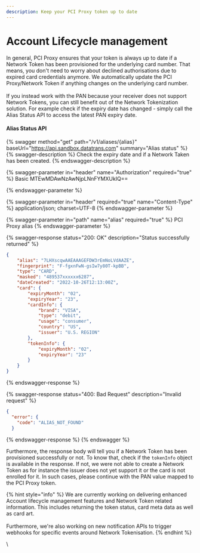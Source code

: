 ```yaml
---
description: Keep your PCI Proxy token up to date
---
```


# Account Lifecycle management

In general, PCI Proxy ensures that your token is always up to date if a Network Token has been provisioned for the underlying card number. That means, you don't need to worry about declined authorisations due to expired card credentials anymore. We automatically update the PCI Proxy/Network Token if anything changes on the underlying card number. \
\
If you instead work with the PAN because your receiver does not support Network Tokens, you can still benefit out of the Network Tokenization solution. For example check if the expiry date has changed - simply call the Alias Status API to access the latest PAN expiry date.&#x20;

#### Alias Status API

{% swagger method="get" path="/v1/aliases/{alias}" baseUrl="https://api.sandbox.datatrans.com" summary="Alias status" %}
{% swagger-description %}
Check the expiry date and if a Network Taken has been created. 
{% endswagger-description %}

{% swagger-parameter in="header" name="Authorization" required="true" %}
Basic MTEwMDAwNzAwNjpLNnFYMXUkIQ==


{% endswagger-parameter %}

{% swagger-parameter in="header" required="true" name="Content-Type" %}
application/json; charset=UTF-8
{% endswagger-parameter %}

{% swagger-parameter in="path" name="alias" required="true" %}
PCI Proxy alias
{% endswagger-parameter %}

{% swagger-response status="200: OK" description="Status successfully returned" %}
```json
{
    "alias": "7LHXscqwAAEAAAGEFDW3rEmNoLVdAAZE",
    "fingerprint": "F-fgxnFwN-gsIw7y80T-kpBB",
    "type": "CARD",
    "masked": "489537xxxxxx6287",
    "dateCreated": "2022-10-26T12:13:00Z",
    "card": {
        "expiryMonth": "02",
        "expiryYear": "23",
        "cardInfo": {
            "brand": "VISA",
            "type": "debit",
            "usage": "consumer",
            "country": "US",
            "issuer": "U.S. REGION"
        },
        "tokenInfo": {
            "expiryMonth": "02",
            "expiryYear": "23"
        }
    }
}
```
{% endswagger-response %}

{% swagger-response status="400: Bad Request" description="Invalid request" %}
```json
{
  "error": {
    "code": "ALIAS_NOT_FOUND"
  }
```
{% endswagger-response %}
{% endswagger %}

Furthermore, the response body will tell you if a Network Token has been provisioned successfully or not. To know that, check if the `tokenInfo` object is available in the response. If not, we were not able to create a Network Token as for instance the issuer does not yet support it or the card is not enrolled for it. In such cases, please continue with the PAN value mapped to the PCI Proxy token.&#x20;

{% hint style="info" %}
We are currently working on delivering enhanced Account lifecycle management features and Network Token related information. This includes returning the token status, card meta data as well as card art.\
\
Furthermore, we're also working on new notification APIs to trigger webhooks for specific events around Network Tokenisation.&#x20;
{% endhint %}

\
